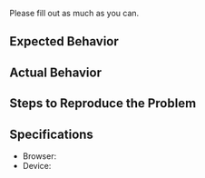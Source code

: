 Please fill out as much as you can.

## Expected Behavior

## Actual Behavior

## Steps to Reproduce the Problem

## Specifications

- Browser:
- Device:
